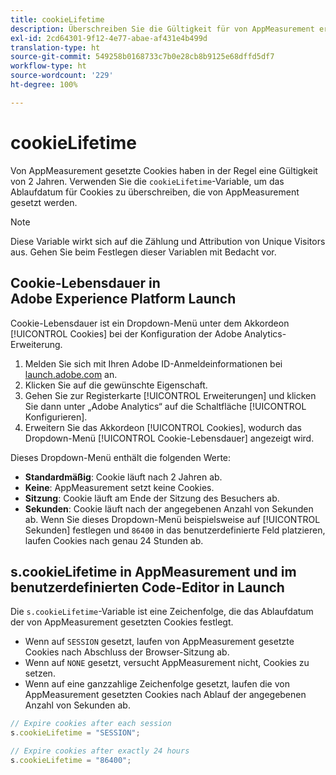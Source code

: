 ```yaml
---
title: cookieLifetime
description: Überschreiben Sie die Gültigkeit für von AppMeasurement erstellte Cookies.
exl-id: 2cd64301-9f12-4e77-abae-af431e4b499d
translation-type: ht
source-git-commit: 549258b0168733c7b0e28cb8b9125e68dffd5df7
workflow-type: ht
source-wordcount: '229'
ht-degree: 100%

---
```


# cookieLifetime

Von AppMeasurement gesetzte Cookies haben in der Regel eine Gültigkeit von 2 Jahren. Verwenden Sie die `cookieLifetime`-Variable, um das Ablaufdatum für Cookies zu überschreiben, die von AppMeasurement gesetzt werden.

>[!NOTE]
>
>Diese Variable wirkt sich auf die Zählung und Attribution von Unique Visitors aus. Gehen Sie beim Festlegen dieser Variablen mit Bedacht vor.

## Cookie-Lebensdauer in Adobe Experience Platform Launch

Cookie-Lebensdauer ist ein Dropdown-Menü unter dem Akkordeon [!UICONTROL Cookies] bei der Konfiguration der Adobe Analytics-Erweiterung.

1. Melden Sie sich mit Ihren Adobe ID-Anmeldeinformationen bei [launch.adobe.com](https://launch.adobe.com) an.
2. Klicken Sie auf die gewünschte Eigenschaft.
3. Gehen Sie zur Registerkarte [!UICONTROL Erweiterungen] und klicken Sie dann unter „Adobe Analytics“ auf die Schaltfläche [!UICONTROL Konfigurieren].
4. Erweitern Sie das Akkordeon [!UICONTROL Cookies], wodurch das Dropdown-Menü [!UICONTROL Cookie-Lebensdauer] angezeigt wird.

Dieses Dropdown-Menü enthält die folgenden Werte:

* **Standardmäßig**: Cookie läuft nach 2 Jahren ab.
* **Keine**: AppMeasurement setzt keine Cookies.
* **Sitzung**: Cookie läuft am Ende der Sitzung des Besuchers ab.
* **Sekunden**: Cookie läuft nach der angegebenen Anzahl von Sekunden ab. Wenn Sie dieses Dropdown-Menü beispielsweise auf [!UICONTROL Sekunden] festlegen und `86400` in das benutzerdefinierte Feld platzieren, laufen Cookies nach genau 24 Stunden ab.

## s.cookieLifetime in AppMeasurement und im benutzerdefinierten Code-Editor in Launch

Die `s.cookieLifetime`-Variable ist eine Zeichenfolge, die das Ablaufdatum der von AppMeasurement gesetzten Cookies festlegt.

* Wenn auf `SESSION` gesetzt, laufen von AppMeasurement gesetzte Cookies nach Abschluss der Browser-Sitzung ab.
* Wenn auf `NONE` gesetzt, versucht AppMeasurement nicht, Cookies zu setzen.
* Wenn auf eine ganzzahlige Zeichenfolge gesetzt, laufen die von AppMeasurement gesetzten Cookies nach Ablauf der angegebenen Anzahl von Sekunden ab.

```js
// Expire cookies after each session
s.cookieLifetime = "SESSION";

// Expire cookies after exactly 24 hours
s.cookieLifetime = "86400";
```

